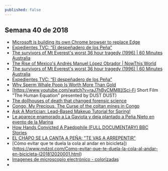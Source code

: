 ```yaml
---
published: false
---
```

## Semana 40 de 2018

- [Microsoft is building its own Chrome browser to replace Edge](https://www.theverge.com/2018/12/4/18125238/microsoft-chrome-browser-windows-10-edge-chromium)
- [ Expedientes TVC: “El despeñadero de los Peña”](https://www.youtube.com/watch?v=QAVODiqoXtA)
- [ The survivors of Mt Everest's worst 36 hour tragedy (1996) | 60 Minutes Australia](https://www.youtube.com/watch?v=NbScCel-upc)
- [The Rise of Mexico's Andrés Manuel López Obrador | NowThis World](https://www.youtube.com/watch?v=6ZZd1Cx07Y0)
- [The survivors of Mt Everest's worst 36 hour tragedy (1996) | 60 Minutes Australia](https://www.youtube.com/watch?v=NbScCel-upc&t=37s)
- [Expedientes TVC: “El despeñadero de los Peña”](https://www.youtube.com/watch?v=6ZDZAnkn0Tw&t=103s)
- [Why Sperm Whale Poop Is Worth More Than Gold](https://www.youtube.com/watch?v=FhUNYWHibqs)
- [https://www.youtube.com/watch?v=raJ7hByCMM8](Sci-Fi Short Film "The Human Equation" presented by DUST
DUST)
- [The dollhouses of death that changed forensic science](https://www.youtube.com/watch?v=9hdT8PgT19w)
- [Congo, My Precious. The Curse of the coltan mines in Congo](https://www.youtube.com/watch?v=dTwzCy0-RTw)
- [Ask A Mortician: Lead-Based Makeup Tutorial for Spring!](https://www.youtube.com/watch?v=q5hF7Dl0DDc)
- [Le aparece enamorado a La Gaviota y deja plantado a Peña Nieto en evento de la Marina](https://www.youtube.com/watch?v=ZV3HcMzufXc)
- [How Hands Convicted A Paedophile (FULL DOCUMENTARY) BBC Stories](https://www.youtube.com/watch?v=_dLInIwl3t4)
- [EL CHAPO SE LA CANTA A PEÑA: "TE VAS A ARREPENTIR"](https://www.youtube.com/watch?v=Fe3T9SmtP_Y)
- [Cómo evitar que te duela la cola al andar en bicicleta])(https://www.mdzol.com/Como-evitar-que-te-duela-la-cola-al-andar-en-bicicleta-l201812020001.html)
- [Imagenes de microscopio electrónico - colorizadas](https://www.youtube.com/watch?v=TMShiMkyTl0)
- 